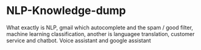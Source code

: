 # NLP-Knowledge-dump

What exactly is NLP, gmail which autocomplete and the spam / good filter, machine learning classification, another is languagee translation, customer service and chatbot.
Voice assistant and google assistant
